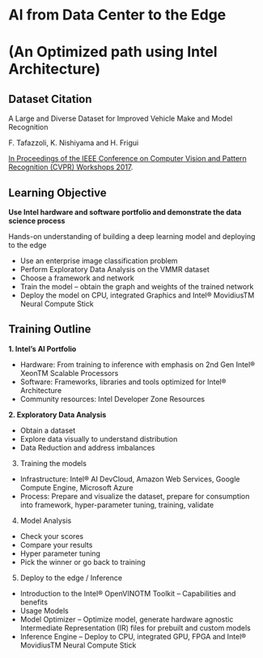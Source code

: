 # AI from Data Center to the Edge 
# (An Optimized path using Intel Architecture)

## Dataset Citation
A Large and Diverse Dataset for Improved Vehicle Make and Model Recognition

F. Tafazzoli, K. Nishiyama and H. Frigui

[In Proceedings of the IEEE Conference on Computer Vision and Pattern Recognition (CVPR) Workshops 2017](http://vmmrdb.cecsresearch.org/papers/VMMR_TSWC.pdf).

## Learning Objective
**Use Intel hardware and software portfolio and demonstrate the data science process**

Hands-on understanding of building a deep learning model and deploying to the edge
- Use an enterprise image classification problem
- Perform Exploratory Data Analysis on the VMMR dataset
- Choose a framework and network
- Train the model – obtain the graph and weights of the trained network
- Deploy the model on CPU, integrated Graphics and Intel® MovidiusTM Neural Compute Stick

## Training Outline
 **1. Intel’s AI Portfolio**
   - Hardware: From training to inference with emphasis on 2nd Gen Intel® XeonTM Scalable Processors
   - Software: Frameworks, libraries and tools optimized for Intel® Architecture
   - Community resources: Intel Developer Zone Resources

 **2. Exploratory Data Analysis**
   - Obtain a dataset
   - Explore data visually to understand distribution 
   - Data Reduction and address imbalances
   
 3. Training the models
   - Infrastructure: Intel® AI DevCloud, Amazon Web Services, Google Compute Engine, Microsoft Azure
   - Process: Prepare and visualize the dataset, prepare for consumption into framework, hyper-parameter tuning, training, validate
   
 4. Model Analysis
   - Check your scores
   - Compare your results
   - Hyper parameter tuning
   - Pick the winner or go back to training
  
 5. Deploy to the edge / Inference
   - Introduction to the Intel® OpenVINOTM Toolkit – Capabilities and benefits
   - Usage Models
   - Model Optimizer – Optimize model, generate hardware agnostic Intermediate Representation (IR) files for prebuilt and custom models 
   - Inference Engine – Deploy to CPU, integrated GPU, FPGA and Intel® MovidiusTM Neural Compute Stick


 



